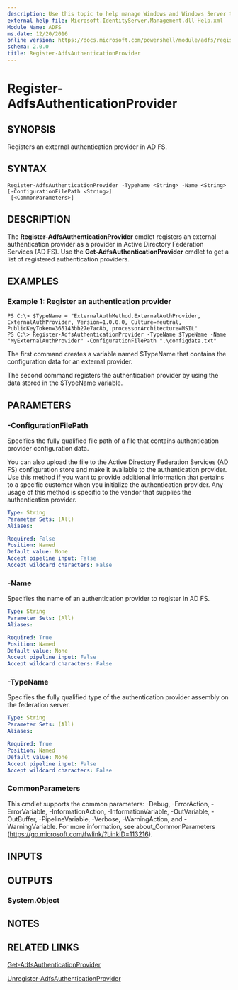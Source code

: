 ```yaml
---
description: Use this topic to help manage Windows and Windows Server technologies with Windows PowerShell.
external help file: Microsoft.IdentityServer.Management.dll-Help.xml
Module Name: ADFS
ms.date: 12/20/2016
online version: https://docs.microsoft.com/powershell/module/adfs/register-adfsauthenticationprovider?view=windowsserver2022-ps&wt.mc_id=ps-gethelp
schema: 2.0.0
title: Register-AdfsAuthenticationProvider
---
```


# Register-AdfsAuthenticationProvider

## SYNOPSIS
Registers an external authentication provider in AD FS.

## SYNTAX

```
Register-AdfsAuthenticationProvider -TypeName <String> -Name <String> [-ConfigurationFilePath <String>]
 [<CommonParameters>]
```

## DESCRIPTION
The **Register-AdfsAuthenticationProvider** cmdlet registers an external authentication provider as a provider in Active Directory Federation Services (AD FS).
Use the **Get-AdfsAuthenticationProvider** cmdlet to get a list of registered authentication providers.

## EXAMPLES

### Example 1: Register an authentication provider
```
PS C:\> $TypeName = "ExternalAuthMethod.ExternalAuthProvider, ExternalAuthProvider, Version=1.0.0.0, Culture=neutral, PublicKeyToken=365143bb27e7ac8b, processorArchitecture=MSIL"
PS C:\> Register-AdfsAuthenticationProvider -TypeName $TypeName -Name "MyExternalAuthProvider" -ConfigurationFilePath ".\configdata.txt"
```

The first command creates a variable named $TypeName that contains the configuration data for an external provider.

The second command registers the authentication provider by using the data stored in the $TypeName variable.

## PARAMETERS

### -ConfigurationFilePath
Specifies the fully qualified file path of a file that contains authentication provider configuration data.

You can also upload the file to the Active Directory Federation Services (AD FS) configuration store and make it available to the authentication provider.
Use this method if you want to provide additional information that pertains to a specific customer when you initialize the authentication provider.
Any usage of this method is specific to the vendor that supplies the authentication provider.

```yaml
Type: String
Parameter Sets: (All)
Aliases: 

Required: False
Position: Named
Default value: None
Accept pipeline input: False
Accept wildcard characters: False
```

### -Name
Specifies the name of an authentication provider to register in AD FS.

```yaml
Type: String
Parameter Sets: (All)
Aliases: 

Required: True
Position: Named
Default value: None
Accept pipeline input: False
Accept wildcard characters: False
```

### -TypeName
Specifies the fully qualified type of the authentication provider assembly on the federation server.

```yaml
Type: String
Parameter Sets: (All)
Aliases: 

Required: True
Position: Named
Default value: None
Accept pipeline input: False
Accept wildcard characters: False
```

### CommonParameters
This cmdlet supports the common parameters: -Debug, -ErrorAction, -ErrorVariable, -InformationAction, -InformationVariable, -OutVariable, -OutBuffer, -PipelineVariable, -Verbose, -WarningAction, and -WarningVariable. For more information, see about_CommonParameters (https://go.microsoft.com/fwlink/?LinkID=113216).

## INPUTS

## OUTPUTS

### System.Object

## NOTES

## RELATED LINKS

[Get-AdfsAuthenticationProvider](./Get-AdfsAuthenticationProvider.md)

[Unregister-AdfsAuthenticationProvider](./Unregister-AdfsAuthenticationProvider.md)

